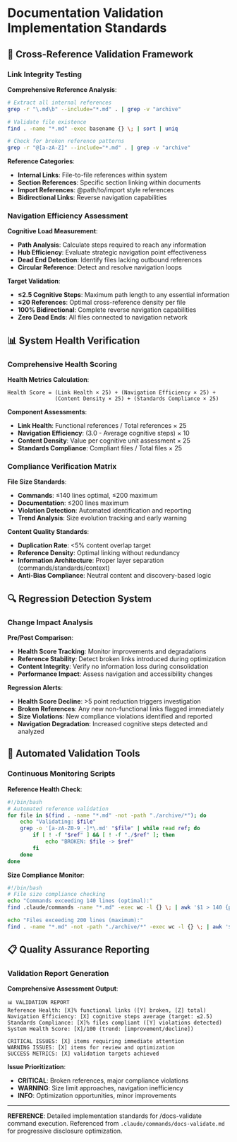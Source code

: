 # Documentation Validation Implementation Standards

## 🔧 Cross-Reference Validation Framework

### Link Integrity Testing
**Comprehensive Reference Analysis**:
```bash
# Extract all internal references
grep -r "\.md\b" --include="*.md" . | grep -v "archive"

# Validate file existence
find . -name "*.md" -exec basename {} \; | sort | uniq

# Check for broken reference patterns
grep -r "@[a-zA-Z]" --include="*.md" . | grep -v "archive"
```

**Reference Categories**:
- **Internal Links**: File-to-file references within system
- **Section References**: Specific section linking within documents
- **Import References**: @path/to/import style references
- **Bidirectional Links**: Reverse navigation capabilities

### Navigation Efficiency Assessment

**Cognitive Load Measurement**:
- **Path Analysis**: Calculate steps required to reach any information
- **Hub Efficiency**: Evaluate strategic navigation point effectiveness
- **Dead End Detection**: Identify files lacking outbound references
- **Circular Reference**: Detect and resolve navigation loops

**Target Validation**:
- **≤2.5 Cognitive Steps**: Maximum path length to any essential information
- **≤20 References**: Optimal cross-reference density per file
- **100% Bidirectional**: Complete reverse navigation capabilities
- **Zero Dead Ends**: All files connected to navigation network

## 📊 System Health Verification

### Comprehensive Health Scoring
**Health Metrics Calculation**:
```
Health Score = (Link Health × 25) + (Navigation Efficiency × 25) + 
               (Content Density × 25) + (Standards Compliance × 25)
```

**Component Assessments**:
- **Link Health**: Functional references / Total references × 25
- **Navigation Efficiency**: (3.0 - Average cognitive steps) × 10
- **Content Density**: Value per cognitive unit assessment × 25
- **Standards Compliance**: Compliant files / Total files × 25

### Compliance Verification Matrix

**File Size Standards**:
- **Commands**: ≤140 lines optimal, ≤200 maximum
- **Documentation**: ≤200 lines maximum
- **Violation Detection**: Automated identification and reporting
- **Trend Analysis**: Size evolution tracking and early warning

**Content Quality Standards**:
- **Duplication Rate**: <5% content overlap target
- **Reference Density**: Optimal linking without redundancy
- **Information Architecture**: Proper layer separation (commands/standards/context)
- **Anti-Bias Compliance**: Neutral content and discovery-based logic

## 🔍 Regression Detection System

### Change Impact Analysis
**Pre/Post Comparison**:
- **Health Score Tracking**: Monitor improvements and degradations
- **Reference Stability**: Detect broken links introduced during optimization
- **Content Integrity**: Verify no information loss during consolidation
- **Performance Impact**: Assess navigation and accessibility changes

**Regression Alerts**:
- **Health Score Decline**: >5 point reduction triggers investigation
- **Broken References**: Any new non-functional links flagged immediately
- **Size Violations**: New compliance violations identified and reported
- **Navigation Degradation**: Increased cognitive steps detected and analyzed

## 🤖 Automated Validation Tools

### Continuous Monitoring Scripts
**Reference Health Check**:
```bash
#!/bin/bash
# Automated reference validation
for file in $(find . -name "*.md" -not -path "./archive/*"); do
    echo "Validating: $file"
    grep -o '[a-zA-Z0-9_-]*\.md' "$file" | while read ref; do
        if [ ! -f "$ref" ] && [ ! -f "./$ref" ]; then
            echo "BROKEN: $file -> $ref"
        fi
    done
done
```

**Size Compliance Monitor**:
```bash
#!/bin/bash
# File size compliance checking
echo "Commands exceeding 140 lines (optimal):"
find .claude/commands -name "*.md" -exec wc -l {} \; | awk '$1 > 140 {print $2 ": " $1 " lines"}'

echo "Files exceeding 200 lines (maximum):"
find . -name "*.md" -not -path "./archive/*" -exec wc -l {} \; | awk '$1 > 200 {print $2 ": " $1 " lines"}'
```

## 📋 Quality Assurance Reporting

### Validation Report Generation
**Comprehensive Assessment Output**:
```
📊 VALIDATION REPORT
Reference Health: [X]% functional links ([Y] broken, [Z] total)
Navigation Efficiency: [X] cognitive steps average (target: ≤2.5)
Standards Compliance: [X]% files compliant ([Y] violations detected)
System Health Score: [X]/100 (trend: [improvement/decline])

CRITICAL ISSUES: [X] items requiring immediate attention
WARNING ISSUES: [X] items for review and optimization
SUCCESS METRICS: [X] validation targets achieved
```

**Issue Prioritization**:
- **CRITICAL**: Broken references, major compliance violations
- **WARNING**: Size limit approaches, navigation inefficiency
- **INFO**: Optimization opportunities, minor improvements

---

**REFERENCE**: Detailed implementation standards for /docs-validate command execution. Referenced from `.claude/commands/docs-validate.md` for progressive disclosure optimization.